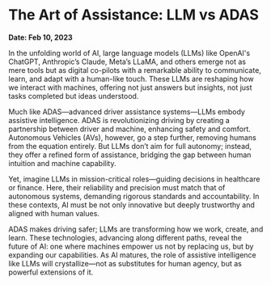 # The Art of Assistance: LLM vs ADAS

**Date: Feb 10, 2023**

In the unfolding world of AI, large language models (LLMs) like OpenAI's ChatGPT, Anthropic’s Claude, Meta’s LLaMA, and others emerge not as mere tools but as digital co-pilots with a remarkable ability to communicate, learn, and adapt with a human-like touch. These LLMs are reshaping how we interact with machines, offering not just answers but insights, not just tasks completed but ideas understood.

Much like ADAS—advanced driver assistance systems—LLMs embody assistive intelligence. ADAS is revolutionizing driving by creating a partnership between driver and machine, enhancing safety and comfort. Autonomous Vehicles (AVs), however, go a step further, removing humans from the equation entirely. But LLMs don’t aim for full autonomy; instead, they offer a refined form of assistance, bridging the gap between human intuition and machine capability.

Yet, imagine LLMs in mission-critical roles—guiding decisions in healthcare or finance. Here, their reliability and precision must match that of autonomous systems, demanding rigorous standards and accountability. In these contexts, AI must be not only innovative but deeply trustworthy and aligned with human values.

ADAS makes driving safer; LLMs are transforming how we work, create, and learn. These technologies, advancing along different paths, reveal the future of AI: one where machines empower us not by replacing us, but by expanding our capabilities. As AI matures, the role of assistive intelligence like LLMs will crystallize—not as substitutes for human agency, but as powerful extensions of it.